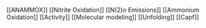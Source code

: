 [[ANAMMOX]]
[[Nitrite Oxidation]]
[[N(2)o Emissions]]
[[Ammonium Oxidation]]
[[Activity]]
[[Molecular modeling]]
[[Unfolding]]
[[Capf]]
